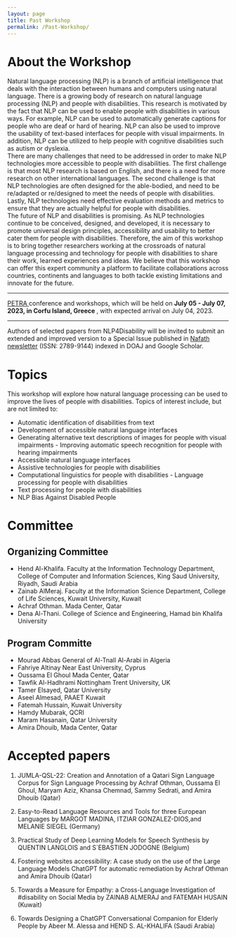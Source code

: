 ```yaml
---
layout: page
title: Past Workshop
permalink: /Past-Workshop/
---
```


# About the Workshop

Natural language processing (NLP) is a branch of artificial intelligence that deals with the interaction between humans and computers using natural language. There is a growing body of research on natural language processing (NLP) and people with disabilities. This research is motivated by the fact that NLP can be used to enable people with disabilities in various ways. For example, NLP can be used to automatically generate captions for people who are deaf or hard of hearing. NLP can also be used to improve the usability of text-based interfaces for people with visual impairments. In addition, NLP can be utilized to help people with cognitive disabilities such as autism or dyslexia.
<br/>
There are many challenges that need to be addressed in order to make NLP technologies more accessible to people with disabilities. The first challenge is that most NLP research is based on English, and there is a need for more research on other international languages. The second challenge is that NLP technologies are often designed for the able-bodied, and need to be re/adapted or re/designed to meet the needs of people with disabilities. Lastly, NLP technologies need effective evaluation methods and metrics to ensure that they are actually helpful for people with disabilities.
<br/>
The future of NLP and disabilities is promising. As NLP technologies continue to be conceived, designed, and developed, it is necessary to promote universal design principles, accessibility and usability to better cater them for people with disabilities. Therefore, the aim of this workshop is to bring together researchers working at the crossroads of natural language processing and technology for people with disabilities to share their work, learned experiences and ideas. We believe that this workshop can offer this expert community a platform to facilitate collaborations across countries, continents and languages to both tackle existing limitations and innovate for the future.
<br/>
<hr>
<a href="http://www.petrae.org/index.html">PETRA </a> conference and workshops, which will be held on <b> July 05 - July 07, 2023, in Corfu Island, Greece </b>, with expected arrival on July 04, 2023.
<hr>
Authors of selected papers from NLP4Disability will be invited to submit an extended and improved version to a Special Issue published in <a href="https://nafath.mada.org.qa">Nafath newsletter</a> (ISSN: 2789-9144) indexed in DOAJ and Google Scholar.

# Topics

This workshop will explore how natural language processing can be used to improve the lives of people with disabilities. Topics of interest include, but are not limited to:
- Automatic identification of disabilities from text
- Development of accessible natural language interfaces
- Generating alternative text descriptions of images for people with visual impairments - Improving automatic speech recognition for people with hearing impairments
- Accessible natural language interfaces
- Assistive technologies for people with disabilities
- Computational linguistics for people with disabilities - Language processing for people with disabilities
- Text processing for people with disabilities
- NLP Bias Against Disabled People

# Committee

## Organizing Committee
- Hend Al-Khalifa. Faculty at the Information Technology Department, College of Computer and Information Sciences, King Saud University, Riyadh, Saudi Arabia
- Zainab AlMeraj. Faculty at the Information Science Department, College of Life Sciences, Kuwait University, Kuwait
- Achraf Othman. Mada Center, Qatar 
- Dena Al-Thani. College of Science and Engineering, Hamad bin Khalifa University

## Program Committe
- Mourad Abbas	General of Al-Tnall Al-Arabi in Algeria
- Fahriye Altinay	Near East University, Cyprus
- Oussama El Ghoul 	Mada Center, Qatar
- Tawfik Al-Hadhrami	Nottingham Trent University, UK
- Tamer Elsayed,	Qatar University 
- Aseel Almesad,	PAAET Kuwait
- Fatemah Hussain,	Kuwait University
- Hamdy Mubarak, QCRI
- Maram Hasanain, Qatar University 
- Amira Dhouib, Mada Center, Qatar

# Accepted papers
1) JUMLA-QSL-22: Creation and Annotation of a Qatari Sign Language Corpus for Sign Language Processing by Achraf Othman, Oussama El Ghoul, Maryam Aziz, Khansa Chemnad,  Sammy Sedrati, and Amira Dhouib (Qatar)

2) Easy-to-Read Language Resources and Tools for three European Languages by MARGOT MADINA, ITZIAR GONZALEZ-DIOS,and MELANIE SIEGEL (Germany)

3) Practical Study of Deep Learning Models for Speech Synthesis by QUENTIN LANGLOIS and S´EBASTIEN JODOGNE (Belgium)

4) Fostering websites accessibility: A case study on the use of the Large Language Models ChatGPT for automatic remediation by Achraf Othman and Amira Dhouib (Qatar)

5) Towards a Measure for Empathy: a Cross-Language Investigation of #disability on Social Media by ZAINAB ALMERAJ and FATEMAH HUSAIN (Kuwait)

6) Towards Designing a ChatGPT Conversational Companion for Elderly People by Abeer M. Alessa and HEND S. AL-KHALIFA (Saudi Arabia)